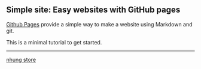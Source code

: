 ## Simple site: Easy websites with GitHub pages

[Github Pages](https://pages.github.com) provide a simple way to make a
website using Markdown and git.

This is a minimal tutorial to get started.

---

[nhung store](https://github.com/nhungStore)
